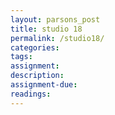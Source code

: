 ```yaml
---  
layout: parsons_post  
title: studio 18 
permalink: /studio18/  
categories:   
tags:  
assignment: 
description: 
assignment-due: 
readings: 
---  
```

